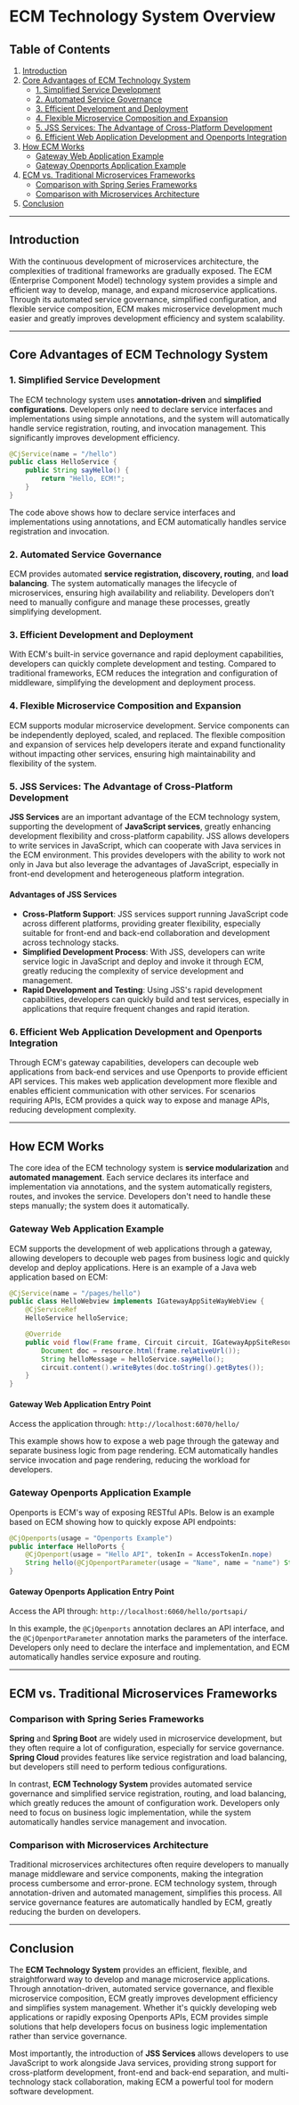 # ECM Technology System Overview

## Table of Contents
1. [Introduction](#introduction)
2. [Core Advantages of ECM Technology System](#core-advantages-of-ecm-technology-system)
    - [1. Simplified Service Development](#1-simplified-service-development)
    - [2. Automated Service Governance](#2-automated-service-governance)
    - [3. Efficient Development and Deployment](#3-efficient-development-and-deployment)
    - [4. Flexible Microservice Composition and Expansion](#4-flexible-microservice-composition-and-expansion)
    - [5. JSS Services: The Advantage of Cross-Platform Development](#5-jss-services-the-advantage-of-cross-platform-development)
    - [6. Efficient Web Application Development and Openports Integration](#6-efficient-web-application-development-and-openports-integration)
3. [How ECM Works](#how-ecm-works)
    - [Gateway Web Application Example](#gateway-web-application-example)
    - [Gateway Openports Application Example](#gateway-openports-application-example)
4. [ECM vs. Traditional Microservices Frameworks](#ecm-vs-traditional-microservices-frameworks)
    - [Comparison with Spring Series Frameworks](#comparison-with-spring-series-frameworks)
    - [Comparison with Microservices Architecture](#comparison-with-microservices-architecture)
5. [Conclusion](#conclusion)

---

## Introduction

With the continuous development of microservices architecture, the complexities of traditional frameworks are gradually exposed. The ECM (Enterprise Component Model) technology system provides a simple and efficient way to develop, manage, and expand microservice applications. Through its automated service governance, simplified configuration, and flexible service composition, ECM makes microservice development much easier and greatly improves development efficiency and system scalability.

---

## Core Advantages of ECM Technology System

### 1. Simplified Service Development
The ECM technology system uses **annotation-driven** and **simplified configurations**. Developers only need to declare service interfaces and implementations using simple annotations, and the system will automatically handle service registration, routing, and invocation management. This significantly improves development efficiency.

```java
@CjService(name = "/hello")
public class HelloService {
    public String sayHello() {
        return "Hello, ECM!";
    }
}
```
The code above shows how to declare service interfaces and implementations using annotations, and ECM automatically handles service registration and invocation.

### 2. Automated Service Governance
ECM provides automated **service registration, discovery, routing**, and **load balancing**. The system automatically manages the lifecycle of microservices, ensuring high availability and reliability. Developers don’t need to manually configure and manage these processes, greatly simplifying development.

### 3. Efficient Development and Deployment
With ECM's built-in service governance and rapid deployment capabilities, developers can quickly complete development and testing. Compared to traditional frameworks, ECM reduces the integration and configuration of middleware, simplifying the development and deployment process.

### 4. Flexible Microservice Composition and Expansion
ECM supports modular microservice development. Service components can be independently deployed, scaled, and replaced. The flexible composition and expansion of services help developers iterate and expand functionality without impacting other services, ensuring high maintainability and flexibility of the system.

### 5. JSS Services: The Advantage of Cross-Platform Development
**JSS Services** are an important advantage of the ECM technology system, supporting the development of **JavaScript services**, greatly enhancing development flexibility and cross-platform capability. JSS allows developers to write services in JavaScript, which can cooperate with Java services in the ECM environment. This provides developers with the ability to work not only in Java but also leverage the advantages of JavaScript, especially in front-end development and heterogeneous platform integration.

#### Advantages of JSS Services
- **Cross-Platform Support**: JSS services support running JavaScript code across different platforms, providing greater flexibility, especially suitable for front-end and back-end collaboration and development across technology stacks.
- **Simplified Development Process**: With JSS, developers can write service logic in JavaScript and deploy and invoke it through ECM, greatly reducing the complexity of service development and management.
- **Rapid Development and Testing**: Using JSS's rapid development capabilities, developers can quickly build and test services, especially in applications that require frequent changes and rapid iteration.

### 6. Efficient Web Application Development and Openports Integration
Through ECM's gateway capabilities, developers can decouple web applications from back-end services and use Openports to provide efficient API services. This makes web application development more flexible and enables efficient communication with other services. For scenarios requiring APIs, ECM provides a quick way to expose and manage APIs, reducing development complexity.

---

## How ECM Works

The core idea of the ECM technology system is **service modularization** and **automated management**. Each service declares its interface and implementation via annotations, and the system automatically registers, routes, and invokes the service. Developers don't need to handle these steps manually; the system does it automatically.

### Gateway Web Application Example

ECM supports the development of web applications through a gateway, allowing developers to decouple web pages from business logic and quickly develop and deploy applications. Here is an example of a Java web application based on ECM:

```java
@CjService(name = "/pages/hello")
public class HelloWebview implements IGatewayAppSiteWayWebView {
    @CjServiceRef
    HelloService helloService;

    @Override
    public void flow(Frame frame, Circuit circuit, IGatewayAppSiteResource resource) throws CircuitException {
        Document doc = resource.html(frame.relativeUrl());
        String helloMessage = helloService.sayHello();
        circuit.content().writeBytes(doc.toString().getBytes());
    }
}
```

#### Gateway Web Application Entry Point
Access the application through: `http://localhost:6070/hello/`

This example shows how to expose a web page through the gateway and separate business logic from page rendering. ECM automatically handles service invocation and page rendering, reducing the workload for developers.

### Gateway Openports Application Example

Openports is ECM's way of exposing RESTful APIs. Below is an example based on ECM showing how to quickly expose API endpoints:

```java
@CjOpenports(usage = "Openports Example")
public interface HelloPorts {
    @CjOpenport(usage = "Hello API", tokenIn = AccessTokenIn.nope)
    String hello(@CjOpenportParameter(usage = "Name", name = "name") String name);
}
```

#### Gateway Openports Application Entry Point
Access the API through: `http://localhost:6060/hello/portsapi/`

In this example, the `@CjOpenports` annotation declares an API interface, and the `@CjOpenportParameter` annotation marks the parameters of the interface. Developers only need to declare the interface and implementation, and ECM automatically handles service exposure and routing.

---

## ECM vs. Traditional Microservices Frameworks

### Comparison with Spring Series Frameworks

**Spring** and **Spring Boot** are widely used in microservice development, but they often require a lot of configuration, especially for service governance. **Spring Cloud** provides features like service registration and load balancing, but developers still need to perform tedious configurations.

In contrast, **ECM Technology System** provides automated service governance and simplified service registration, routing, and load balancing, which greatly reduces the amount of configuration work. Developers only need to focus on business logic implementation, while the system automatically handles service management and invocation.

### Comparison with Microservices Architecture

Traditional microservices architectures often require developers to manually manage middleware and service components, making the integration process cumbersome and error-prone. ECM technology system, through annotation-driven and automated management, simplifies this process. All service governance features are automatically handled by ECM, greatly reducing the burden on developers.

---

## Conclusion

The **ECM Technology System** provides an efficient, flexible, and straightforward way to develop and manage microservice applications. Through annotation-driven, automated service governance, and flexible microservice composition, ECM greatly improves development efficiency and simplifies system management. Whether it's quickly developing web applications or rapidly exposing Openports APIs, ECM provides simple solutions that help developers focus on business logic implementation rather than service governance.

Most importantly, the introduction of **JSS Services** allows developers to use JavaScript to work alongside Java services, providing strong support for cross-platform development, front-end and back-end separation, and multi-technology stack collaboration, making ECM a powerful tool for modern software development.
